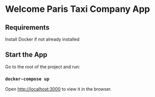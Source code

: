# Welcome Paris Taxi Company App

## Requirements
Install Docker if not already installed

## Start the App
Go to the root of the project and run:

### `docker-compose up`
Open [http://localhost:3000](http://localhost:3000) to view it in the browser.
